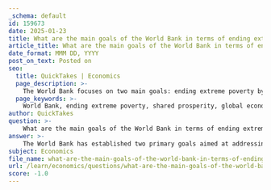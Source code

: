 ```yaml
---
_schema: default
id: 159673
date: 2025-01-23
title: What are the main goals of the World Bank in terms of ending extreme poverty and promoting shared prosperity?
article_title: What are the main goals of the World Bank in terms of ending extreme poverty and promoting shared prosperity?
date_format: MMM DD, YYYY
post_on_text: Posted on
seo:
  title: QuickTakes | Economics
  page_description: >-
    The World Bank focuses on two main goals: ending extreme poverty by reducing global poverty rates and promoting shared prosperity by fostering sustainable income growth for the poorest segments of society.
  page_keywords: >-
    World Bank, ending extreme poverty, shared prosperity, global economic development, poverty eradication, sustainable income growth, inequality reduction, financial resources, technical assistance, human capital investment
author: QuickTakes
question: >-
    What are the main goals of the World Bank in terms of ending extreme poverty and promoting shared prosperity?
answer: >-
    The World Bank has established two primary goals aimed at addressing extreme poverty and promoting shared prosperity, which are crucial for global economic development and social equity.\n\n1. **Ending Extreme Poverty**: The World Bank aims to reduce the percentage of people living on less than $1.90 a day to no more than 3% of the global population by 2030. This goal reflects the Bank's commitment to eradicating deep poverty, which affects over 1 billion people worldwide. The World Bank considers this situation morally unacceptable given the available resources and technology. By focusing on this target, the Bank seeks to galvanize international and national efforts to eliminate extreme poverty within a generation.\n\n2. **Promoting Shared Prosperity**: The second goal of the World Bank is to promote "shared prosperity," which involves fostering sustainable income growth for the bottom 40% of the population in each country. This goal recognizes that economic growth should benefit all segments of society, not just the privileged few. By enhancing the living standards of the poorer segments, the World Bank aims to reduce inequality and social exclusion, which often accompany rising prosperity.\n\nTo achieve these goals, the World Bank provides financial resources, technical assistance, and policy advice to developing countries. This includes low-interest loans, zero-interest credits, and grants aimed at supporting economic development in areas such as education, healthcare, infrastructure, and private-sector development. The World Bank also emphasizes the importance of investing in human capital to create a better society and economy, which is essential for long-term poverty reduction and economic stability.\n\nIn summary, the World Bank's main goals of ending extreme poverty and promoting shared prosperity are interconnected and reflect a comprehensive approach to improving the quality of life for the world's most vulnerable populations.
subject: Economics
file_name: what-are-the-main-goals-of-the-world-bank-in-terms-of-ending-extreme-poverty-and-promoting-shared-prosperity.md
url: /learn/economics/questions/what-are-the-main-goals-of-the-world-bank-in-terms-of-ending-extreme-poverty-and-promoting-shared-prosperity
score: -1.0
---
```


&nbsp;